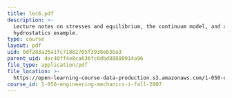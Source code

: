 ```yaml
---
title: lec6.pdf
description: >-
  Lecture notes on stresses and equilibrium, the continuum model, and a
  hydrostatics example.
type: course
layout: pdf
uid: 0df283a26a1fc71882705f3938eb3ba3
parent_uid: dec40ff4e8ca636fc6dbd88880914a96
file_type: application/pdf
file_location: >-
  https://open-learning-course-data-production.s3.amazonaws.com/1-050-engineering-mechanics-i-fall-2007/0df283a26a1fc71882705f3938eb3ba3_lec6.pdf
course_id: 1-050-engineering-mechanics-i-fall-2007
---
```

